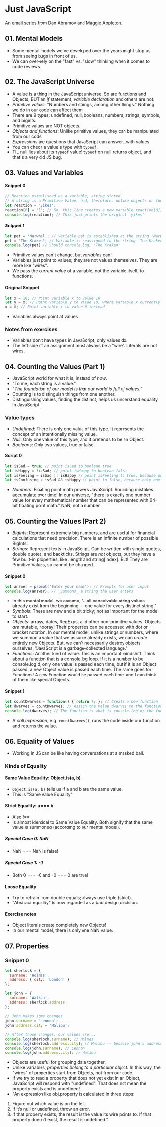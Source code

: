 # Just JavaScript 
An [email series](https://justjavascript.com/) from Dan Abramov and Maggie Appleton. 

## 01. Mental Models 
* Some mental models we've developed over the years might stop us from seeing bugs in front of us. 
* We can over-rely on the "fast" vs. "slow" thinking when it comes to code reviews. 

## 02. The JavaScript Universe  
* A value is a thing in the JavaScript universe. So are functions and Objects, BUT an _if_ statement, _variable declaration_ and others are not. 
* _Primitive values_: "Numbers and strings, among other things." Nothing we do in our code can affect them. 
* There are 9 types: undefined, null, booleans, numbers, strings, symbols, and bigints. 
* Primitive values are NOT objects. 
* _Objects and functions_: Unlike primitive values, they can be manipulated from our code. 
* _Expressions_ are questions that JavaScript can answer...with values. 
* You can check a value's type with `typeof`. 
* TIL null lies about its `typeof` value! `typeof` on null returns object, and that's a very old JS bug. 

## 03. Values and Variables 
#### Snippet 0  
```javascript 
// Reaction established as a variable, string stored. 
// A string is a Primitive Value, and, therefore, unlike objects or functions *is immutable* 
let reaction = 'yikes'; 
reaction[0] = '1'; // So, this line creates a new variable reaction[0], set to '1' 
console.log(reaction); // This just prints the original 'yikes' 
```

#### Snippet 1
```javascript
let pet = 'Narwhal'; // Variable pet is established as the string 'Narwhal' 
pet = 'The Kraken'; // Variable is reassigned to the string 'The Kraken' 
console.log(pet) // Should console.log, 'The Kraken' 
``` 
* Primitive values can't change, but _variables_ can! 
* Variables just point to values; they are not values themselves. They are more like "wires". 
* We pass the _current value_ of a variable, not the variable itself, to functions. 

#### Original Snippet
```javascript
let x = 10; // Point variable x to value 10 
let y = x; // Point variable y to value 10, where variable x currently points to 
x = 0; // Point variable x to value 0 instead 
```
* Variables always point at values 

### Notes from exercises 
* Variables don't have types in JavaScript; only values do. 
* The left side of an assignment must always be a "wire". Literals are not wires. 

## 04. Counting the Values (Part 1) 
* JavaScript world for what it is, instead of _how_. 
* "To me, each string is a value." 
* "_The foundation of our model is that our world is full of values._"
* Counting is to distinguish things from one another. 
* Distinguishing values, finding the distinct, helps us understand equality in JavaScript. 
### Value types
* _Undefined_: There is only one value of this type. It represents the concept of an intentionally missing value.  
* _Null_: Only one value of this type, and it pretends to be an Object. 
* _Booleans_: Only two values, true or false. 
#### Script 0 
```javascript
let isSad = true; // point isSad to boolean true
let isHappy = !isSad; // point isHappy to boolean false 
let isFeeling = isSad || isHappy // point isFeeling to true, because one of the values is true 
let isConfusing = isSad && isHappy // point to false, because only one is true 
```
* _Numbers_: Floating point math powers JavaScript. Rounding mistakes accumulate over time! In our universe, "there is exactly one number value for every mathematical number that can be represented with 64-bit floating point math." NaN, not a number 

## 05. Counting the Values (Part 2) 
* _BigInts_: Represent extremely big numbers, and are useful for financial calculations that need precision. There is an infinite number of possible BigInts. 
* _Strings_: Represent texts in JavaScript. Can be written with single quotes, double quotes, and backticks. Strings are _not_ objects, but they have a few built-in properties, like .length and string[index]. But! They are Primitive Values, so cannot be changed. 
#### Snippet 0 
```javascript 
let answer = prompt('Enter your name'); // Prompts for user input 
console.log(answer); // _Summons_ a string the user enters 
```
* In this mental model, we assume, "...all conceivable string values already exist from the beginning — one value for every distinct string." 
* _Symbols_: These are new and a bit tricky; not as important for the model to start. 
* _Objects_: arrays, dates, RegExps, and other non-primitive values. Objects _are_ mutable, hooray! Their properties can be accessed with dot or bracket notation. In our mental model, unlike strings or numbers, where we summon a value that we assume already exists, we can _create_ entirely new Objects. But, we can't necessarily destroy objects ourselves, "JavaScript is a garbage-collected language." 
* _Functions_: Another kind of value. This is an important mindshift. Think about a function that is a console.log loop. If it is a number to be console.log'd, only one value is passed each time, but if it is an Object passed, a new Object value is passed each time. The same goes for Functions! A new Function would be passed each time, and I can think of them like special Objects. 

#### Snippet 1 
```javascript
let countDwarves = function() { return 7; }; // Create a new function 
let dwarves = countDwarves; // Assign the value dwarves to the function 
console.log(dwarves); // The function is what is console.log'd; the function is never called!
```
* A _call expression_, e.g. `countDwarves()`, runs the code inside our function and returns the value. 

## 06. Equality of Values 
* Working in JS can be like having conversations at a masked ball. 

### Kinds of Equality 
#### Same Value Equality: Object.is(a, b)
* `Object.is(a, b)` tells us if a and b are the same value. 
* This is "Same Value Equality" 

#### Strict Equality: a === b 
* Also !== 
* Is almost identical to Same Value Equality. Both signify that the same value is summoned (according to our mental model). 
##### Special Case 0: NaN 
* NaN === NaN is false! 
##### Special Case 1: -0 
* Both 0 === -0 and -0 === 0 are true! 

#### Loose Equality 
* Try to refrain from double equals; always use triple (strict). 
* "Abstract equality" is now regarded as a bad design decision. 

#### Exercise notes 
* Object literals create completely new Objects! 
* In our mental model, there is only one NaN value. 

## 07. Properties 
### Snippet 0 
```javascript
let sherlock = {
  surname: 'Holmes',
  address: { city: 'London' } 
};

let john = {
  surname: 'Watson',
  address: sherlock.address
};

// John makes some changes 
john.surname = 'Lennon';
john.address.city = 'Malibu';

// After those changes, our values are... 
console.log(sherlock.surname); // Holmes
console.log(sherlock.address.city); // Malibu -- because john's address was a property of sherlock, it also changes sherlock!
console.log(john.surname); // Lennon
console.log(john.address.city); // Malibu 
```
* Objects are useful for grouping data together. 
* Unlike variables, _properties belong to a particular object._ In this way, the "wires" of properties start from Objects, not from our code. 
* If we try to read a property that does not yet exist in an Object, JavaScript will respond with "undefined". That does not mean the property exists and is undefined!  
* "An expression like obj.property is calculated in three steps:
1) Figure out which value is on the left.
2) If it’s null or undefined, throw an error.
3) If that property exists, the result is the value its wire points to. If that property doesn’t exist, the result is undefined." 